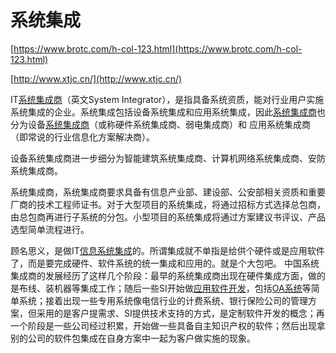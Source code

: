 # 系统集成

[https://www.brotc.com/h-col-123.html](https://www.brotc.com/h-col-123.html)

[http://www.xtjc.cn/](http://www.xtjc.cn/)

IT[系统集成商](https://www.baidu.com/s?wd=%E7%B3%BB%E7%BB%9F%E9%9B%86%E6%88%90%E5%95%86&tn=SE_PcZhidaonwhc_ngpagmjz&rsv_dl=gh_pc_zhidao)（英文System Integrator），是指具备系统资质，能对行业用户实施系统集成的企业。系统集成包括设备系统集成和应用系统集成，因此[系统集成商](https://www.baidu.com/s?wd=%E7%B3%BB%E7%BB%9F%E9%9B%86%E6%88%90%E5%95%86&tn=SE_PcZhidaonwhc_ngpagmjz&rsv_dl=gh_pc_zhidao)也分为设备[系统集成商](https://www.baidu.com/s?wd=%E7%B3%BB%E7%BB%9F%E9%9B%86%E6%88%90%E5%95%86&tn=SE_PcZhidaonwhc_ngpagmjz&rsv_dl=gh_pc_zhidao)（或称硬件系统集成商、弱电集成商）和 应用系统集成商（即常说的行业信息化方案解决商）。

设备系统集成商进一步细分为智能建筑系统集成商、计算机网络系统集成商、安防系统集成商。

系统集成商，系统集成商要求具备有信息产业部、建设部、公安部相关资质和重要厂商的技术工程师证书。对于大型项目的系统集成，将通过招标方式选择总包商，由总包商再进行子系统的分包。小型项目的系统集成将通过方案建议书评议、产品选型简单流程进行。

顾名思义，是做IT[信息系统集成](https://www.baidu.com/s?wd=%E4%BF%A1%E6%81%AF%E7%B3%BB%E7%BB%9F%E9%9B%86%E6%88%90&tn=SE_PcZhidaonwhc_ngpagmjz&rsv_dl=gh_pc_zhidao)的。所谓集成就不单指是给供个硬件或是应用软件了，而是要完成硬件、软件系统的统一集成和应用的。就是个大包吧。 中国系统集成商的发展经历了这样几个阶段：最早的系统集成商出现在硬件集成方面，做的是布线、装机器等集成工作；随后一些SI开始做[应用软件开发](https://www.baidu.com/s?wd=%E5%BA%94%E7%94%A8%E8%BD%AF%E4%BB%B6%E5%BC%80%E5%8F%91&tn=SE_PcZhidaonwhc_ngpagmjz&rsv_dl=gh_pc_zhidao)，包括[OA系统](https://www.baidu.com/s?wd=OA%E7%B3%BB%E7%BB%9F&tn=SE_PcZhidaonwhc_ngpagmjz&rsv_dl=gh_pc_zhidao)等简单系统；接着出现一些专用系统像电信行业的计费系统、银行保险公司的管理方案，但采用的是客户提需求、SI提供技术支持的方式，是定制软件开发的概念；再一个阶段是一些公司经过积累，开始做一些具备自主知识产权的软件；然后出现拿别的公司的软件包集成在自身方案中一起为客户做实施的现象。

